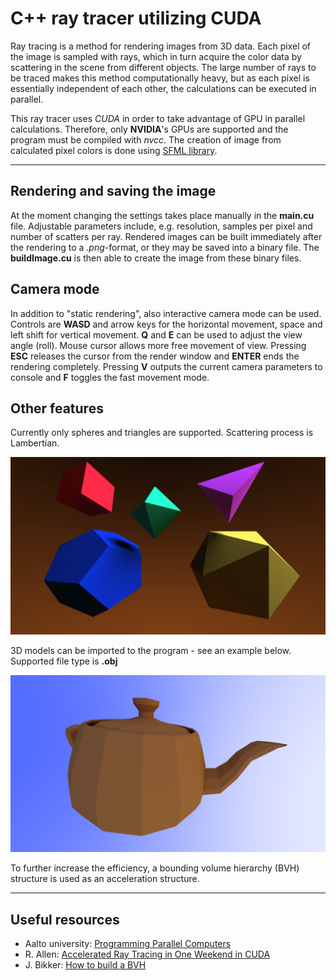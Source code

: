 # C++ ray tracer utilizing CUDA

Ray tracing is a method for rendering images from 3D data. Each pixel of the image is sampled with rays, which in turn acquire the color data by scattering in the scene from different objects. The large number of rays to be traced makes this method computationally heavy, but as each pixel is essentially independent of each other, the calculations can be executed in parallel.

This ray tracer uses *CUDA* in order to take advantage of GPU in parallel calculations. Therefore, only **NVIDIA**'s GPUs are supported and the program must be compiled with *nvcc*. The creation of image from calculated pixel colors is done using [SFML library](https://www.sfml-dev.org/).

---

## Rendering and saving the image

At the moment changing the settings takes place manually in the **main.cu** file. Adjustable parameters include, e.g. resolution, samples per pixel and number of scatters per ray. Rendered images can be built immediately after the rendering to a *.png*-format, or they may be saved into a binary file. The **buildImage.cu** is then able to create the image from these binary files.


## Camera mode

In addition to "static rendering", also interactive camera mode can be used. Controls are **WASD** and arrow keys for the horizontal movement, space and left shift for vertical movement. **Q** and **E** can be used to adjust the view angle (roll). Mouse cursor allows more free movement of view. Pressing **ESC** releases the cursor from the render window and **ENTER** ends the rendering completely. Pressing **V** outputs the current camera parameters to console and **F** toggles the fast movement mode.


## Other features

Currently only spheres and triangles are supported. Scattering process is Lambertian.

![Platonic solids](/figures/25000_sample_Platon.png)

3D models can be imported to the program - see an example below. Supported file type is **.obj**

![Teacup](/figures/teacup_N10000.png)

To further increase the efficiency, a bounding volume hierarchy (BVH) structure is used as an acceleration structure.

---

## Useful resources

- Aalto university: [Programming Parallel Computers](https://ppc.cs.aalto.fi/)
- R. Allen: [Accelerated Ray Tracing in One Weekend in CUDA](https://developer.nvidia.com/blog/accelerated-ray-tracing-cuda/)
- J. Bikker: [How to build a BVH](https://jacco.ompf2.com/2022/04/13/how-to-build-a-bvh-part-1-basics/)